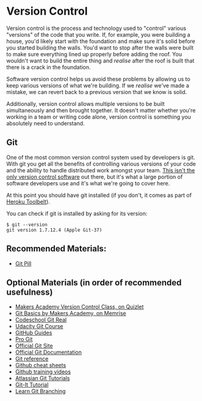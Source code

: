# Version Control

Version control is the process and technology used to "control" various "versions" of the code that you write. If, for example, you were building a house, you'd likely start with the foundation and make sure it's solid before you started building the walls. You'd want to stop after the walls were built to make sure everything lined up properly before adding the roof. You wouldn't want to build the entire thing and *realise* after the roof is built that there is a crack in the foundation.

Software version control helps us avoid these problems by allowing us to keep various versions of what we're building. If we *realise* we've made a mistake, we can revert back to a previous version that we know is solid.

Additionally, version control allows multiple versions to be built simultaneously and then brought together. It doesn't matter whether you're working in a team or writing code alone, version control is something you absolutely need to understand.

## Git

One of the most common version control system used by developers is git. With git you get all the benefits of controlling various versions of your code and the ability to handle distributed work amongst your team. [This isn't the only version control software](http://www.infoq.com/articles/dvcs-guide) out there, but it's what a large portion of software developers use and it's what we're going to cover here.

At this point you should have git installed (if you don't, it comes as part of [Heroku Toolbelt](https://toolbelt.heroku.com/)).

You can check if git is installed by asking for its version:

````
$ git --version
git version 1.7.12.4 (Apple Git-37)
````

## Recommended Materials:
* [Git Pill](pills/git.md)

## Optional Materials (in order of recommended usefulness)
* [Makers Academy Version Control Class, on Quizlet](http://quizlet.com/join/QfjVs5RJT)
* [Git Basics by Makers Academy, on Memrise](http://www.memrise.com/course/367995/git-basics-by-makers-academy/)
* [Codeschool Git Real](https://www.codeschool.com/courses/git-real)
* [Udacity Git Course](https://www.udacity.com/course/ud775)
* [GitHub Guides](https://guides.github.com)
* [Pro Git](http://git-scm.com/book)
* [Official Git Site](http://git-scm.com)
* [Official Git Documentation](http://git-scm.com/doc)
* [Git reference](http://gitref.org)
* [Github cheat sheets](https://training.github.com/kit/)
* [Github training videos](https://www.youtube.com/user/GitHubGuides)
* [Atlassian Git Tutorials](https://www.atlassian.com/git)
* [Git-It Tutorial](https://github.com/jlord/git-it)
* [Learn Git Branching](http://pcottle.github.io/learnGitBranching/)
